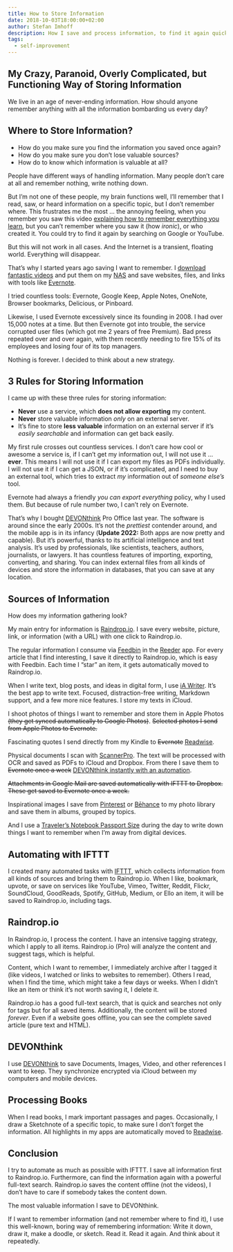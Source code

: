```yaml
---
title: How to Store Information
date: 2018-10-03T18:00:00+02:00
author: Stefan Imhoff
description: How I save and process information, to find it again quickly and store it to not lose it again.
tags:
  - self-improvement
---
```


## My Crazy, Paranoid, Overly Complicated, but Functioning Way of Storing Information

We live in an age of never-ending information. How should anyone remember anything with all the information bombarding us every day?

## Where to Store Information?

- How do you make sure you find the information you saved once again?
- How do you make sure you don’t lose valuable sources?
- How do to know which information is valuable at all?

People have different ways of handling information. Many people don’t care at all and remember nothing, write nothing down.

But I’m not one of these people, my brain functions well, I’ll remember that I read, saw, or heard information on a specific topic, but I don’t remember where. This frustrates me the most … the annoying feeling, when you remember you saw this video [explaining how to remember everything you learn](https://youtu.be/V-UvSKe8jW4), but you can’t remember where you saw it (how _ironic_), or who created it. You could try to find it again by searching on Google or YouTube.

But this will not work in all cases. And the Internet is a transient, floating world. Everything will disappear.

That’s why I started years ago saving I want to remember. I [download fantastic videos](https://rg3.github.io/youtube-dl/) and put them on my [NAS](https://www.synology.com/) and save websites, files, and links with tools like [Evernote](https://evernote.com/).

I tried countless tools: Evernote, Google Keep, Apple Notes, OneNote, Browser bookmarks, Delicious, or Pinboard.

Likewise, I used Evernote excessively since its founding in 2008. I had over 15,000 notes at a time. But then Evernote got into trouble, the service corrupted user files (which got me 2 years of free Premium). Bad press repeated over and over again, with them recently needing to fire 15% of its employees and losing four of its top managers.

Nothing is forever. I decided to think about a new strategy.

## 3 Rules for Storing Information

I came up with these three rules for storing information:

- **Never** use a service, which **does not allow exporting** my content.
- **Never** store valuable information _only_ on an external server.
- It’s fine to store **less valuable** information on an external server if it’s _easily searchable_ and information can get back easily.

My first rule crosses out countless services. I don’t care how cool or awesome a service is, if I can’t get my information out, I will not use it … **ever**. This means I will not use it if I can export my files as PDFs individually. I will not use it if I can get a JSON, or if it’s complicated, and I need to buy an external tool, which tries to extract _my_ information out of _someone else’s_ tool.

Evernote had always a friendly _you can export everything_ policy, why I used them. But because of rule number two, I can’t rely on Evernote.

That’s why I bought [DEVONthink](https://www.devontechnologies.com/apps/devonthink) Pro Office last year. The software is around since the early 2000s. It’s not the _prettiest_ contender around, and the mobile app is in its infancy (**Update 2022:** Both apps are now pretty and capable). But it’s powerful, thanks to its artificial intelligence and text analysis. It’s used by professionals, like scientists, teachers, authors, journalists, or lawyers. It has countless features of importing, exporting, converting, and sharing. You can index external files from all kinds of devices and store the information in databases, that you can save at any location.

## Sources of Information

How does my information gathering look?

My main entry for information is [Raindrop.io](https://raindrop.io/). I save every website, picture, link, or information (with a URL) with one click to Raindrop.io.

The regular information I consume via [Feedbin](https://feedbin.com/) in the [Reeder](https://reeder.app/) app. For every article that I find interesting, I save it directly to Raindrop.io, which is easy with Feedbin. Each time I “star” an item, it gets automatically moved to Raindrop.io.

When I write text, blog posts, and ideas in digital form, I use [iA Writer](https://ia.net/writer). It’s the best app to write text. Focused, distraction-free writing, Markdown support, and a few more nice features. I store my texts in iCloud.

I shoot photos of things I want to remember and store them in Apple Photos <del>(they get synced automatically to Google Photos)</del>. <del>Selected photos I send from Apple Photos to Evernote.</del>

Fascinating quotes I send directly from my Kindle to <del>Evernote</del> <ins>[Readwise](https://readwise.io/)</ins>.

Physical documents I scan with [ScannerPro](https://readdle.com/scannerpro). The text will be processed with OCR and saved as PDFs to iCloud and Dropbox. From there I save them to <del>Evernote once a week</del> <ins>DEVONthink instantly with an automation</ins>.

<del>Attachments in Google Mail are saved automatically with IFTTT to Dropbox. These get saved to Evernote once a week.</del>

Inspirational images I save from [Pinterest](https://www.pinterest.de/) or [Bēhance](https://www.behance.net/) to my photo library and save them in albums, grouped by topics.

And I use a [Traveler’s Notebook Passport Size](https://www.travelers-company.com/products/trnote/starter-kit-passport) during the day to write down things I want to remember when I’m away from digital devices.

## Automating with IFTTT

I created many automated tasks with [IFTTT](https://ifttt.com/), which collects information from all kinds of sources and bring them to Raindrop.io. When I like, bookmark, upvote, or save on services like YouTube, Vimeo, Twitter, Reddit, Flickr, SoundCloud, GoodReads, Spotify, GitHub, Medium, or Ello an item, it will be saved to Raindrop.io, including tags.

## Raindrop.io

In Raindrop.io, I process the content. I have an intensive tagging strategy, which I apply to all items. Raindrop.io (Pro) will analyze the content and suggest tags, which is helpful.

Content, which I want to remember, I immediately archive after I tagged it (like videos, I watched or links to websites to remember). Others I read, when I find the time, which might take a few days or weeks. When I didn’t like an item or think it’s not worth saving it, I delete it.

Raindrop.io has a good full-text search, that is quick and searches not only for tags but for all saved items. Additionally, the content will be stored _forever_. Even if a website goes offline, you can see the complete saved article (pure text and HTML).

## DEVONthink

I use [DEVONthink](https://devontechnologies.com/apps/devonthink) to save Documents, Images, Video, and other references I want to keep. They synchronize encrypted via iCloud between my computers and mobile devices.

## Processing Books

When I read books, I mark important passages and pages. Occasionally, I draw a Sketchnote of a specific topic, to make sure I don’t forget the information. All highlights in my apps are automatically moved to [Readwise](https://readwise.io/).

## Conclusion

I try to automate as much as possible with IFTTT. I save all information first to Raindrop.io. Furthermore, can find the information again with a powerful full-text search. Raindrop.io saves the content offline (not the videos), I don’t have to care if somebody takes the content down.

The most valuable information I save to DEVONthink.

If I want to remember information (and not remember where to find it), I use this well-known, boring way of remembering information: Write it down, draw it, make a doodle, or sketch. Read it. Read it again. And think about it repeatedly.

